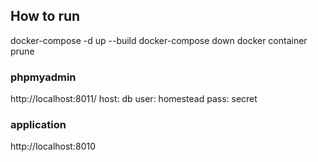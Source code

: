 
## How to run 
docker-compose -d up --build
docker-compose down 
docker container prune 

### phpmyadmin
http://localhost:8011/
host: db
user: homestead
pass: secret

### application 

http://localhost:8010